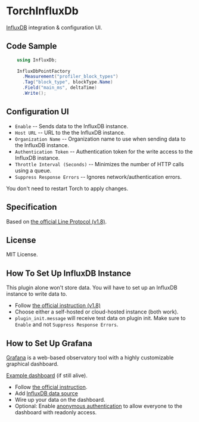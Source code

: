 TorchInfluxDb
===

[InfluxDB](https://www.influxdata.com/) integration & configuration UI.

Code Sample
---

```C#
    using InfluxDb;
    
    InfluxDbPointFactory
      .Measurement("profiler_block_types")
      .Tag("block_type", blockType.Name)
      .Field("main_ms", deltaTime)
      .Write();
```

Configuration UI
---

* `Enable` -- Sends data to the InfluxDB instance.
* `Host URL` -- URL to the the InfluxDB instance.
* `Organization Name` -- Organization name to use when sending data to the InfluxDB instance.
* `Authentication Token` -- Authentication token for the write access to the InfluxDB instance.
* `Throttle Interval (Seconds)` -- Minimizes the number of HTTP calls using a queue.
* `Suppress Response Errors` -- Ignores network/authentication errors.

You don't need to restart Torch to apply changes.

Specification
---

Based on [the official Line Protocol (v1.8)](https://docs.influxdata.com/influxdb/v1.8/write_protocols/line_protocol_reference/).

License
---

MIT License.

How To Set Up InfluxDB Instance
---

This plugin alone won't store data. You will have to set up an InfluxDB instance to write data to.

* Follow [the official instruction (v1.8)](https://docs.influxdata.com/influxdb/v1.8/introduction/)
* Choose either a self-hosted or cloud-hosted instance (both work).
* `plugin_init.message` will receive test data on plugin init. Make sure to `Enable` and not `Suppress Response Errors`.

How to Set Up Grafana
---

[Grafana](https://grafana.com/) is a web-based observatory tool with a highly customizable graphical dashboard.

[Example dashboard](http://play.se.hnz.asia:3000/d/9UUUl7pGk/hnz-gaalsien?orgId=1&refresh=30s) (if still alive).

* Follow [the official instruction](https://grafana.com/docs/grafana/latest/installation/windows/).
* Add [InfluxDB data source](https://grafana.com/docs/grafana/latest/datasources/influxdb/)
* Wire up your data on the dashboard.
* Optional: Enable [anonymous authentication](https://grafana.com/docs/grafana/latest/auth/overview/#anonymous-authentication) to allow everyone to the dashboard with readonly access.
